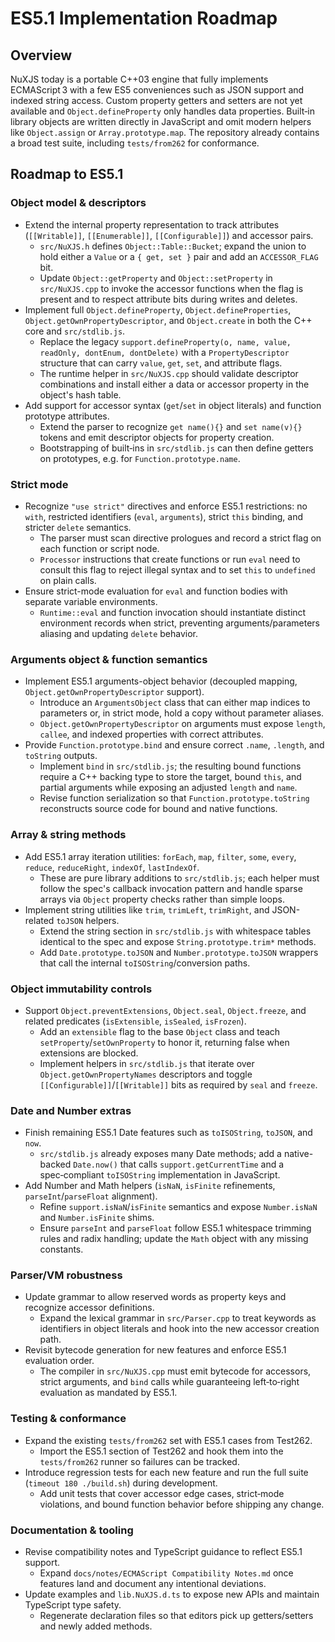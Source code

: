 # ES5.1 Implementation Roadmap

## Overview
NuXJS today is a portable C++03 engine that fully implements ECMAScript 3 with a few ES5 conveniences such as JSON support and indexed string access. Custom property getters and setters are not yet available and `Object.defineProperty` only handles data properties. Built‑in library objects are written directly in JavaScript and omit modern helpers like `Object.assign` or `Array.prototype.map`. The repository already contains a broad test suite, including `tests/from262` for conformance.

## Roadmap to ES5.1

### Object model & descriptors
- Extend the internal property representation to track attributes (`[[Writable]]`, `[[Enumerable]]`, `[[Configurable]]`) and accessor pairs.
  - `src/NuXJS.h` defines `Object::Table::Bucket`; expand the union to hold either a `Value` or a `{ get, set }` pair and add an `ACCESSOR_FLAG` bit.
  - Update `Object::getProperty` and `Object::setProperty` in `src/NuXJS.cpp` to invoke the accessor functions when the flag is present and to respect attribute bits during writes and deletes.
- Implement full `Object.defineProperty`, `Object.defineProperties`, `Object.getOwnPropertyDescriptor`, and `Object.create` in both the C++ core and `src/stdlib.js`.
  - Replace the legacy `support.defineProperty(o, name, value, readOnly, dontEnum, dontDelete)` with a `PropertyDescriptor` structure that can carry `value`, `get`, `set`, and attribute flags.
  - The runtime helper in `src/NuXJS.cpp` should validate descriptor combinations and install either a data or accessor property in the object's hash table.
- Add support for accessor syntax (`get`/`set` in object literals) and function prototype attributes.
  - Extend the parser to recognize `get name(){}` and `set name(v){}` tokens and emit descriptor objects for property creation.
  - Bootstrapping of built‑ins in `src/stdlib.js` can then define getters on prototypes, e.g. for `Function.prototype.name`.

### Strict mode
- Recognize `"use strict"` directives and enforce ES5.1 restrictions: no `with`, restricted identifiers (`eval`, `arguments`), strict `this` binding, and stricter `delete` semantics.
  - The parser must scan directive prologues and record a strict flag on each function or script node.
  - `Processor` instructions that create functions or run `eval` need to consult this flag to reject illegal syntax and to set `this` to `undefined` on plain calls.
- Ensure strict-mode evaluation for `eval` and function bodies with separate variable environments.
  - `Runtime::eval` and function invocation should instantiate distinct environment records when strict, preventing arguments/parameters aliasing and updating `delete` behavior.

### Arguments object & function semantics
- Implement ES5.1 arguments-object behavior (decoupled mapping, `Object.getOwnPropertyDescriptor` support).
  - Introduce an `ArgumentsObject` class that can either map indices to parameters or, in strict mode, hold a copy without parameter aliases.
  - `Object.getOwnPropertyDescriptor` on arguments must expose `length`, `callee`, and indexed properties with correct attributes.
- Provide `Function.prototype.bind` and ensure correct `.name`, `.length`, and `toString` outputs.
  - Implement `bind` in `src/stdlib.js`; the resulting bound functions require a C++ backing type to store the target, bound `this`, and partial arguments while exposing an adjusted `length` and `name`.
  - Revise function serialization so that `Function.prototype.toString` reconstructs source code for bound and native functions.

### Array & string methods
- Add ES5.1 array iteration utilities: `forEach`, `map`, `filter`, `some`, `every`, `reduce`, `reduceRight`, `indexOf`, `lastIndexOf`.
  - These are pure library additions to `src/stdlib.js`; each helper must follow the spec's callback invocation pattern and handle sparse arrays via `Object` property checks rather than simple loops.
- Implement string utilities like `trim`, `trimLeft`, `trimRight`, and JSON-related `toJSON` helpers.
  - Extend the string section in `src/stdlib.js` with whitespace tables identical to the spec and expose `String.prototype.trim*` methods.
  - Add `Date.prototype.toJSON` and `Number.prototype.toJSON` wrappers that call the internal `toISOString`/conversion paths.

### Object immutability controls
- Support `Object.preventExtensions`, `Object.seal`, `Object.freeze`, and related predicates (`isExtensible`, `isSealed`, `isFrozen`).
  - Add an `extensible` flag to the base `Object` class and teach `setProperty`/`setOwnProperty` to honor it, returning false when extensions are blocked.
  - Implement helpers in `src/stdlib.js` that iterate over `Object.getOwnPropertyNames` descriptors and toggle `[[Configurable]]`/`[[Writable]]` bits as required by `seal` and `freeze`.

### Date and Number extras
- Finish remaining ES5.1 Date features such as `toISOString`, `toJSON`, and `now`.
  - `src/stdlib.js` already exposes many Date methods; add a native-backed `Date.now()` that calls `support.getCurrentTime` and a spec‑compliant `toISOString` implementation in JavaScript.
- Add Number and Math helpers (`isNaN`, `isFinite` refinements, `parseInt`/`parseFloat` alignment).
  - Refine `support.isNaN`/`isFinite` semantics and expose `Number.isNaN` and `Number.isFinite` shims.
  - Ensure `parseInt` and `parseFloat` follow ES5.1 whitespace trimming rules and radix handling; update the `Math` object with any missing constants.

### Parser/VM robustness
- Update grammar to allow reserved words as property keys and recognize accessor definitions.
  - Expand the lexical grammar in `src/Parser.cpp` to treat keywords as identifiers in object literals and hook into the new accessor creation path.
- Revisit bytecode generation for new features and enforce ES5.1 evaluation order.
  - The compiler in `src/NuXJS.cpp` must emit bytecode for accessors, strict arguments, and `bind` calls while guaranteeing left‑to‑right evaluation as mandated by ES5.1.

### Testing & conformance
- Expand the existing `tests/from262` set with ES5.1 cases from Test262.
  - Import the ES5.1 section of Test262 and hook them into the `tests/from262` runner so failures can be tracked.
- Introduce regression tests for each new feature and run the full suite (`timeout 180 ./build.sh`) during development.
  - Add unit tests that cover accessor edge cases, strict‑mode violations, and bound function behavior before shipping any change.

### Documentation & tooling
- Revise compatibility notes and TypeScript guidance to reflect ES5.1 support.
  - Expand `docs/notes/ECMAScript Compatibility Notes.md` once features land and document any intentional deviations.
- Update examples and `lib.NuXJS.d.ts` to expose new APIs and maintain TypeScript type safety.
  - Regenerate declaration files so that editors pick up getters/setters and newly added methods.
